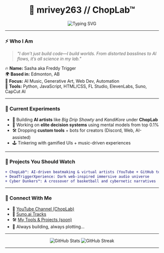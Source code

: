 <h1 align="center">🧪 mrivey263 // ChopLab™</h1>
<p align="center">
  <img src="https://readme-typing-svg.herokuapp.com?font=Fira+Code&size=24&duration=4000&pause=500&color=9C00FF&center=true&vCenter=true&width=435&lines=🎷+Creator+of+ChopLab™;🤖+AI+Artist+Engineer;🎻+Sound+Designer+%2F+Beatmaker;🧬+Tech+with+a+Twist" alt="Typing SVG" />
</p>

---

### ⚡ Who I Am

> *"I don’t just build code—I build worlds. From distorted basslines to AI flows, it’s all science in my lab."*  

🔥 **Name:** Sasha aka Freddy Trigger  
🌍 **Based in:** Edmonton, AB  
🎨 **Focus:** AI Music, Generative Art, Web Dev, Automation  
🧠 **Tools:** Python, JavaScript, HTML/CSS, FL Studio, ElevenLabs, Suno, CapCut AI  

---

### 🧪 Current Experiments

- 🎵 Building **AI artists** like *Big Drip Shawty* and *KandiKore* under **ChopLab**
- 🧠 Working on **elite decision systems** using mental models from top 0.1%
- 🛠️ Dropping **custom tools** + bots for creators (Discord, Web, AI-assisted)
- 🕹️ Tinkering with gamified UIs + music-driven experiences

---

### 🚀 Projects You Should Watch

```diff
+ ChopLab™: AI-driven beatmaking & virtual artists (YouTube + GitHub tools coming soon)
+ DeadTriggerXperience: Dark web-inspired immersive audio universe
+ Cyber Dunkers™: A crossover of basketball and cybernetic narratives
```

---

### 🧠 Connect With Me

- 🎵 [YouTube Channel (ChopLab)](https://www.youtube.com)  
- 🧬 [Suno.ai Tracks](https://suno.com)  
- 🛠️ [My Tools & Projects (soon)](https://github.com/mrivey263)  
- 🖤 Always building, always plotting...

---

<p align="center">
  <img src="https://github-readme-stats.vercel.app/api?username=your-username&show_icons=true&theme=tokyonight&count_private=true" alt="GitHub Stats" />
  <img src="https://github-readme-streak-stats.herokuapp.com/?user=your-username&theme=tokyonight" alt="GitHub Streak" />
</p>

---

